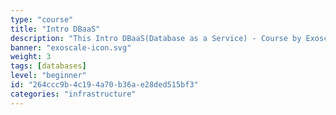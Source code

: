 ```yaml
---
type: "course"
title: "Intro DBaaS"
description: "This Intro DBaaS(Database as a Service) - Course by Exoscale covers the foundational topics of DBaaS for a non-technical audience and conveys the benefits of data services and databases as a service for modern IT scenarios. It will help you learn the basics of terminology associated, understand the essential components' functions, and why these new technologies are so important."
banner: "exoscale-icon.svg"
weight: 3
tags: [databases]
level: "beginner"
id: "264ccc9b-4c19-4a70-b36a-e28ded515bf3"
categories: "infrastructure"
---
```

